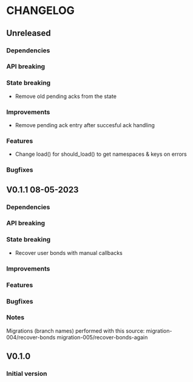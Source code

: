 # CHANGELOG

## Unreleased
### Dependencies
### API breaking
### State breaking
- Remove old pending acks from the state
### Improvements
- Remove pending ack entry after succesful ack handling
### Features
- Change load() for should_load() to get namespaces & keys on errors
### Bugfixes

## V0.1.1 08-05-2023
### Dependencies
### API breaking
### State breaking
- Recover user bonds with manual callbacks
### Improvements
### Features
### Bugfixes
### Notes

Migrations (branch names) performed with this source:
migration-004/recover-bonds
migration-005/recover-bonds-again

## V0.1.0
### Initial version